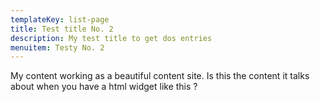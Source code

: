 ```yaml
---
templateKey: list-page
title: Test title No. 2
description: My test title to get dos entries
menuitem: Testy No. 2
---
```

My content working as a beautiful content site. Is this the content it talks about when you have a html widget like this ?
